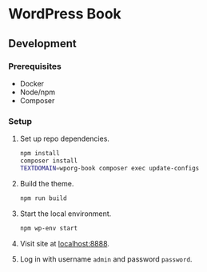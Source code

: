 WordPress Book
===============

## Development

### Prerequisites

* Docker
* Node/npm
* Composer

### Setup

1. Set up repo dependencies.

    ```bash
    npm install
    composer install
    TEXTDOMAIN=wporg-book composer exec update-configs
    ```

1. Build the theme.

    ```bash
    npm run build
    ```

1. Start the local environment.

    ```bash
    npm wp-env start
    ```

1. Visit site at [localhost:8888](http://localhost:8888).

1. Log in with username `admin` and password `password`.
